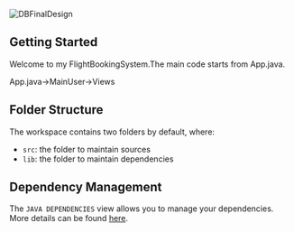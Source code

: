 ![DBFinalDesign](https://user-images.githubusercontent.com/52700162/124748258-7f34cd80-df40-11eb-9c73-9f88ae79ec75.png)
## Getting Started


Welcome to my FlightBookingSystem.The main code starts from App.java.
 
 App.java->MainUser->Views

## Folder Structure

The workspace contains two folders by default, where:

- `src`: the folder to maintain sources
- `lib`: the folder to maintain dependencies


        
## Dependency Management

The `JAVA DEPENDENCIES` view allows you to manage your dependencies. More details can be found [here](https://github.com/microsoft/vscode-java-pack/blob/master/release-notes/v0.9.0.md#work-with-jar-files-directly).
